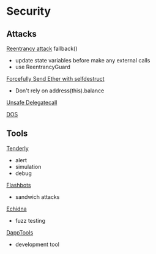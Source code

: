 # Security

## Attacks
[Reentrancy attack](https://solidity-by-example.org/hacks/re-entrancy/)
  fallback()
  - update state variables before make any external calls
  - use ReentrancyGuard

[Forcefully Send Ether with selfdestruct](https://solidity-by-example.org/hacks/self-destruct/)
  - Don't rely on address(this).balance
  
[Unsafe Delegatecall](https://solidity-by-example.org/hacks/delegatecall/)

[DOS](https://solidity-by-example.org/hacks/denial-of-service/)

## Tools
[Tenderly](https://tenderly.co)
  - alert
  - simulation 
  - debug

[Flashbots](https://docs.flashbots.net/)
  - sandwich attacks

[Echidna](https://github.com/crytic/echidna)
  - fuzz testing

[DappTools](https://dapp.tools/)
  - development tool
 
